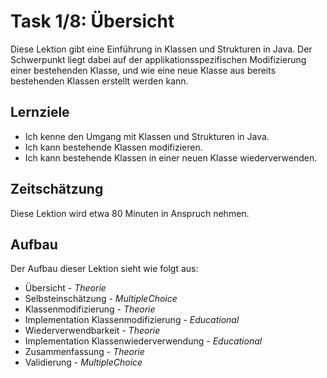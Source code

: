 # Task 1/8: Übersicht
Diese Lektion gibt eine Einführung in Klassen und Strukturen in Java. Der Schwerpunkt liegt dabei auf der applikationsspezifischen
Modifizierung einer bestehenden Klasse, und wie eine neue Klasse aus bereits bestehenden Klassen erstellt werden kann.

## Lernziele
- Ich kenne den Umgang mit Klassen und Strukturen in Java.
- Ich kann bestehende Klassen modifizieren.
- Ich kann bestehende Klassen in einer neuen Klasse wiederverwenden.

## Zeitschätzung
Diese Lektion wird etwa 80 Minuten in Anspruch nehmen.

## Aufbau
Der Aufbau dieser Lektion sieht wie folgt aus:

- Übersicht - *Theorie*
- Selbsteinschätzung - *MultipleChoice*
- Klassenmodifizierung - *Theorie*
- Implementation Klassenmodifizierung - *Educational*
- Wiederverwendbarkeit - *Theorie*
- Implementation Klassenwiederverwendung - *Educational*
- Zusammenfassung - *Theorie*
- Validierung - *MultipleChoice*
